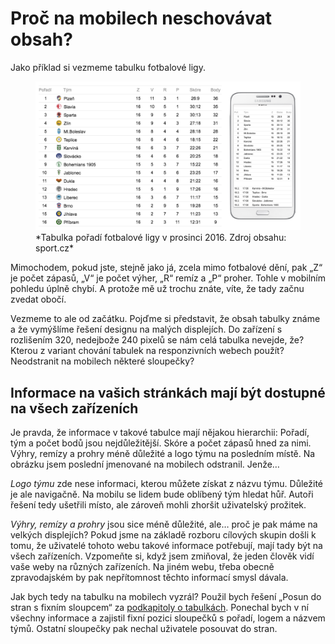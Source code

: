 # Proč na mobilech neschovávat obsah? 

Jako příklad si vezmeme tabulku fotbalové ligy.

<figure>
<img src="dist/images/original/tabulky_6.png" alt="">
<figcaption markdown="1">    
*Tabulka pořadí fotbalové ligy v prosinci 2016. Zdroj obsahu: sport.cz*
</figcaption> 
</figure>

Mimochodem, pokud jste, stejně jako já, zcela mimo fotbalové dění, pak „Z“ je počet zápasů, „V“ je počet výher, „R“ remíz a „P“ proher. Tohle v mobilním pohledu úplně chybí. A protože mě už trochu znáte, víte, že tady začnu zvedat obočí.

Vezmeme to ale od začátku. Pojďme si představit, že obsah tabulky známe a že vymýšlíme řešení designu na malých displejích. Do zařízení s rozlišením 320, nedejbože 240 pixelů se nám celá tabulka nevejde, že? Kterou z variant chování tabulek na responzivních webech použít? Neodstranit na mobilech některé sloupečky? 

## Informace na vašich stránkách mají být dostupné na všech zařízeních

Je pravda, že informace v takové tabulce mají nějakou hierarchii: Pořadí, tým a počet bodů jsou nejdůležitější. Skóre a počet zápasů hned za nimi. Výhry, remízy a prohry méně důležité a logo týmu na posledním místě. Na obrázku jsem poslední jmenované na mobilech odstranil. Jenže…

*Logo týmu* zde nese informaci, kterou můžete získat z názvu týmu. Důležité je ale navigačně. Na mobilu se lidem bude oblíbený tým hledat hůř. Autoři řešení tedy ušetřili místo, ale zároveň mohli zhoršit uživatelský prožitek.

*Výhry, remízy a prohry* jsou sice méně důležité, ale… proč je pak máme na velkých displejích? Pokud jsme na základě rozboru cílových skupin došli k tomu, že uživatelé tohoto webu takové informace potřebují, mají tady být na všech zařízeních. Vzpomeňte si, když jsem zmiňoval, že jeden člověk vidí vaše weby na různých zařízeních. Na jiném webu, třeba obecně zpravodajském by pak nepřítomnost těchto informací smysl dávala. 

Jak bych tedy na tabulku na mobilech vyzrál? Použil bych řešení „Posun do stran s fixním sloupcem“ za [podkapitoly o tabulkách](responzivni-tabulky.md). Ponechal bych v ní všechny informace a zajistil fixní pozici sloupečků s pořadí, logem a názvem týmů. Ostatní sloupečky pak nechal uživatele posouvat do stran.


